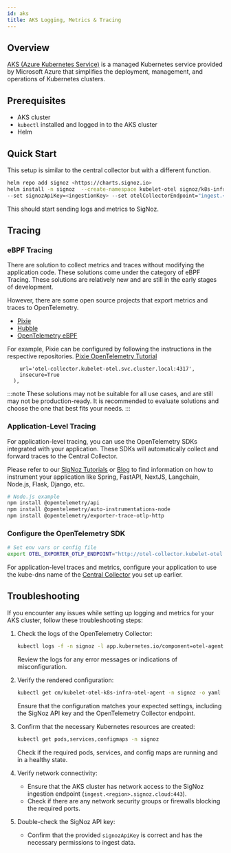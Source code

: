 ```yaml
---
id: aks
title: AKS Logging, Metrics & Tracing
---
```


## Overview

[AKS (Azure Kubernetes Service)](https://learn.microsoft.com/en-us/azure/aks/what-is-aks) is a managed Kubernetes service provided by Microsoft Azure that simplifies the deployment, management, and operations of Kubernetes clusters.

## Prerequisites

- AKS cluster
- `kubectl` installed and logged in to the AKS cluster
- Helm

## Quick Start

This setup is similar to the central collector but with a different function.

```bash
helm repo add signoz <https://charts.signoz.io>
helm install -n signoz  --create-namespace kubelet-otel signoz/k8s-infra \\
--set signozApiKey=<ingestionKey> --set otelCollectorEndpoint="ingest.<region>.signoz.cloud:443" --set otelInsecure=false
```
This should start sending logs and metrics to SigNoz.


## Tracing

### eBPF Tracing 

There are solution to collect metrics and traces without modifying the application code. These solutions come under the category of eBPF Tracing. These solutions are relatively new and are still in the early stages of development.

However, there are some open source projects that export metrics and traces to OpenTelemetry.
- [Pixie](https://github.com/pixie-io/pixie) 
- [Hubble](https://github.com/cilium/hubble) 
- [OpenTelemetry eBPF](https://github.com/open-telemetry/opentelemetry-network)

For example, Pixie can be configured by following the instructions in the respective repositories.
[Pixie OpenTelemetry Tutorial](https://docs.px.dev/tutorials/integrations/otel/)

```endpoint=px.otel.Endpoint(
    url='otel-collector.kubelet-otel.svc.cluster.local:4317',
    insecure=True
  ),
```

:::note
These solutions may not be suitable for all use cases, and are still may not be production-ready. It is recommended to evaluate  solutions and choose the one that best fits your needs.
:::

### Application-Level Tracing

For application-level tracing, you can use the OpenTelemetry SDKs integrated with your application. These SDKs will automatically collect and forward traces to the Central Collector.

Please refer to our [SigNoz Tutorials](../../instrumentation/) or [Blog](https://signoz.io/blog/) to find information on how to instrument your application like Spring, FastAPI, NextJS, Langchain, Node.js, Flask, Django, etc.

```bash
# Node.js example
npm install @opentelemetry/api
npm install @opentelemetry/auto-instrumentations-node
npm install @opentelemetry/exporter-trace-otlp-http
```

### Configure the OpenTelemetry SDK

```bash
# Set env vars or config file
export OTEL_EXPORTER_OTLP_ENDPOINT="http://otel-collector.kubelet-otel.svc.cluster.local:4318/"
```

For application-level traces and metrics, configure your application to use the kube-dns name of the [Central Collector](../bootstrapping/collector-setup) you set up earlier.

## Troubleshooting

If you encounter any issues while setting up logging and metrics for your AKS cluster, follow these troubleshooting steps:

1. Check the logs of the OpenTelemetry Collector:
    
    ```bash
    kubectl logs -f -n signoz -l app.kubernetes.io/component=otel-agent
    
    ```
    
    Review the logs for any error messages or indications of misconfiguration.
    
2. Verify the rendered configuration:
    
    ```bash
    kubectl get cm/kubelet-otel-k8s-infra-otel-agent -n signoz -o yaml
    
    ```
    
    Ensure that the configuration matches your expected settings, including the SigNoz API key and the OpenTelemetry Collector endpoint.
    
3. Confirm that the necessary Kubernetes resources are created:
    
    ```bash
    kubectl get pods,services,configmaps -n signoz
    
    ```
    
    Check if the required pods, services, and config maps are running and in a healthy state.
    
4. Verify network connectivity:
    - Ensure that the AKS cluster has network access to the SigNoz ingestion endpoint (`ingest.<region>.signoz.cloud:443`).
    - Check if there are any network security groups or firewalls blocking the required ports.
5. Double-check the SigNoz API key:
    - Confirm that the provided `signozApiKey` is correct and has the necessary permissions to ingest data.